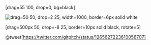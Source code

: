 [drag=55 100, drop=0, bg=black]

![drag=50 50, drop=2 25, width=1000, border=6px solid white](https://player.vimeo.com/video/125471012)


[drag=500px 50, drop=-8 25, border=10px solid black, rotate=5]

@tweet[https://twitter.com/gitpitch/status/1265627223610056707]

